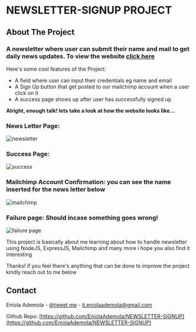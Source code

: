 # NEWSLETTER-SIGNUP PROJECT
<!-- ABOUT THE PROJECT -->
## About The Project


### A newsletter where user can submit their name and mail to get daily news updates. To view the website [click here](https://eniola-newsletter.herokuapp.com/signup)
Here's some cool features of the Project:
* A field where user can input their credentials eg name and email
* A Sign Up button that get posted to our mailchimp account when a user click on it
* A success page shows up after user has successfully signed up

**Alright, enough talk! lets take a look at how the website looks like...**


### News Letter Page: 
![newsletter](https://user-images.githubusercontent.com/107508295/180503561-01f1a472-ca89-4d33-ba3c-362db0efc1c7.PNG)


### Success Page:
![success](https://user-images.githubusercontent.com/107508295/180506686-263aed11-db69-4f17-b447-539d8063c443.PNG)


### Mailchimp Account Confirmation: you can see the name inserted for the news letter below
![mailchimp](https://user-images.githubusercontent.com/107508295/180507493-5d858118-82cd-4da8-a8f1-ab7847ec13ce.PNG)



### Failure page: Should incase something goes wrong!
![failure page](https://user-images.githubusercontent.com/107508295/180503698-e55ca813-8106-43e0-ac6e-189f61d0fef2.PNG)

This project is basically about me learning about how to handle newsletter using NodeJS, ExpressJS, Mailchimp and many more i hope you also find it interesting

Thanks! if you feel there's anything that can be done to improve the project kindly reach out to me below

<!-- CONTACT -->
## Contact

Eniola Ademola - [@tweet me](https://twitter.com/_daveworld) - it.eniolaademola@gmail.com

Github Repo: [https://github.com/EniolaAdemola/NEWSLETTER-SIGNUP](https://github.com/EniolaAdemola/NEWSLETTER-SIGNUP)
